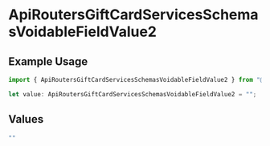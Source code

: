 # ApiRoutersGiftCardServicesSchemasVoidableFieldValue2

## Example Usage

```typescript
import { ApiRoutersGiftCardServicesSchemasVoidableFieldValue2 } from "@gr4vy/sdk/models/components";

let value: ApiRoutersGiftCardServicesSchemasVoidableFieldValue2 = "";
```

## Values

```typescript
""
```